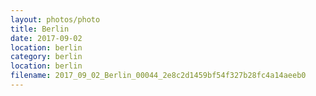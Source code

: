 ```yaml
---
layout: photos/photo
title: Berlin
date: 2017-09-02
location: berlin
category: berlin
location: berlin
filename: 2017_09_02_Berlin_00044_2e8c2d1459bf54f327b28fc4a14aeeb0
---
```

